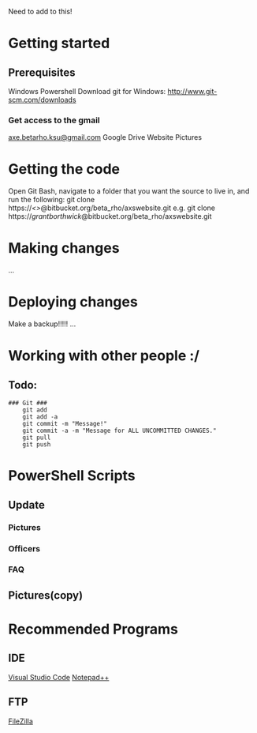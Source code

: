 Need to add to this!
# Getting started #
## Prerequisites ##
Windows
Powershell
Download git for Windows: http://www.git-scm.com/downloads
### Get access to the gmail ###
axe.betarho.ksu@gmail.com
Google Drive Website Pictures
# Getting the code #
Open Git Bash, navigate to a folder that you want the source to live in, and run the following:
git clone https://*<<username>>*@bitbucket.org/beta_rho/axswebsite.git
e.g. git clone https://*grantborthwick*@bitbucket.org/beta_rho/axswebsite.git
# Making changes #
...
# Deploying changes #
Make a backup!!!!!
...
# Working with other people :/ #
## Todo: ##
    ### Git ###
        git add
        git add -a
        git commit -m "Message!"
        git commit -a -m "Message for ALL UNCOMMITTED CHANGES."
        git pull
        git push
# PowerShell Scripts #
## Update ##
### Pictures ###
### Officers ###
### FAQ ###
## Pictures(copy) ##
# Recommended Programs #
## IDE ##
[Visual Studio Code](https://code.visualstudio.com/)
[Notepad++](https://notepad-plus-plus.org/)
## FTP ##
[FileZilla](http://www.bing.com/search?q=filezilla&FORM=AVASDF&PC=AV01)